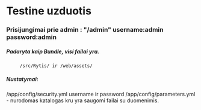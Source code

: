 Testine uzduotis
====================
### Prisijungimai prie admin : "/admin" username:admin password:admin
##### Padaryta kaip Bundle, visi failai yra.
		 /src/Rytis/ ir /web/assets/ 
##### Nustatymai:
   /app/config/security.yml username ir password 
   /app/config/parameters.yml - nurodomas katalogas kru yra saugomi failai su duomenimis. 